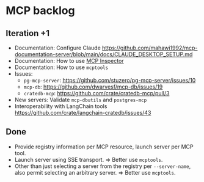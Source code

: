 # MCP backlog

## Iteration +1
- Documentation: Configure Claude
  https://github.com/mahawi1992/mcp-documentation-server/blob/main/docs/CLAUDE_DESKTOP_SETUP.md
- Documentation: How to use [MCP Inspector]
- Documentation: How to use `mcptools`
- Issues:
  - `pg-mcp-server`: <https://github.com/stuzero/pg-mcp-server/issues/10>
  - `mcp-db`: <https://github.com/dwarvesf/mcp-db/issues/19>
  - `cratedb-mcp`: <https://github.com/crate/cratedb-mcp/pull/3>
- New servers: Validate `mcp-dbutils` and `postgres-mcp`
- Interoperability with LangChain tools
  https://github.com/crate/langchain-cratedb/issues/43

## Done
- Provide registry information per MCP resource, launch server per MCP tool.
- Launch server using SSE transport. => Better use `mcptools`.
- Other than just selecting a server from the registry per `--server-name`,
  also permit selecting an arbitrary server. => Better use `mcptools`.


[MCP Inspector]: https://github.com/modelcontextprotocol/inspector
